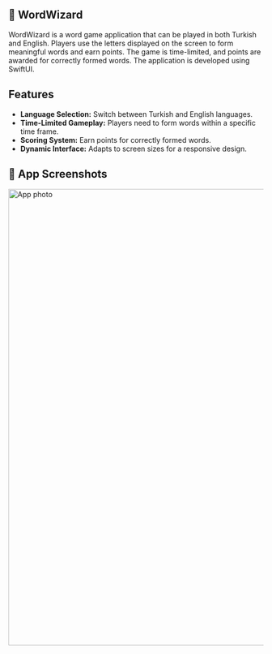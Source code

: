 ## 👾 WordWizard
WordWizard is a word game application that can be played in both Turkish and English. Players use the letters displayed on the screen to form meaningful words and earn points. The game is time-limited, and points are awarded for correctly formed words. The application is developed using SwiftUI.

## Features

- **Language Selection:** Switch between Turkish and English languages.
- **Time-Limited Gameplay:** Players need to form words within a specific time frame.
- **Scoring System:** Earn points for correctly formed words.
- **Dynamic Interface:** Adapts to screen sizes for a responsive design.

## 🐠 App Screenshots
<img src="appPhoto.png" alt="App photo"  style="width: 900px;">
